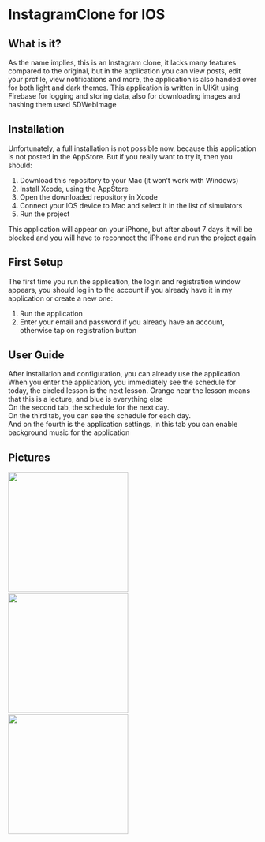 
# InstagramClone for IOS
<h2>What is it?</h2>
<p>As the name implies, this is an Instagram clone, it lacks many features compared to the original, but in the application you can view posts, edit your profile, view notifications and more, the application is also handed over for both light and dark themes. This application is written in UIKit using Firebase for logging and storing data, also for downloading images and hashing them used SDWebImage</p>
<h2>Installation</h2>
<p>Unfortunately, a full installation is not possible now, because this application is not posted in the AppStore. But if you really want to try it, then you should:</p>
  <ol>
  <li>Download this repository to your Mac (it won’t work with Windows)</li>
  <li>Install Xcode, using the AppStore</li>
  <li>Open the downloaded repository in Xcode</li>
  <li>Connect your IOS device to Mac and select it in the list of simulators</li>
  <li>Run the project</li>
  </ol>
  <p>This application will appear on your iPhone, but after about 7 days it will be blocked and you will have to reconnect the iPhone and run the project again</p>
<h2>First Setup</h2>
<p>The first time you run the application, the login and registration window appears, you should log in to the account if you already have it in my application or create a new one:</p>
<ol>
  <li>Run the application</li>
  <li>Enter your email and password if you already have an account, otherwise tap on registration button</li>
</ol>
<h2>User Guide</h2>
<p>After installation and configuration, you can already use the application.<br> When you enter the application, you immediately see the schedule for today, the circled lesson is the next lesson. Orange near the lesson means that this is a lecture, and blue is everything else<br> On the second tab, the schedule for the next day.<br> On the third tab, you can see the schedule for each day.<br> And on the fourth is the application settings, in this tab you can enable background music for the application</p>
<h2>Pictures</h2>
<div>
  <p>
  <img src = "https://user-images.githubusercontent.com/61494312/205857420-98458b98-c1cf-4aaa-8b42-a14253f3d564.png", width = 242.5px, heigth = 583px, margin-rigth = 20px>
    &nbsp;&nbsp;&nbsp;&nbsp;&nbsp;&nbsp;&nbsp;&nbsp;&nbsp;&nbsp;
  <img src = "https://user-images.githubusercontent.com/61494312/205847058-f2e9f0dc-124d-4144-8123-74de69dadcf0.png", width = 242.5px, heigth = 583px, margin-rigth = 20px>
    &nbsp;&nbsp;&nbsp;&nbsp;&nbsp;&nbsp;&nbsp;&nbsp;&nbsp;&nbsp;
  <img src = "https://user-images.githubusercontent.com/61494312/205847122-73755df5-3744-4f3e-ba53-451730f3156b.png", width = 242.5px, heigth = 583px>
  </p>
</div>
